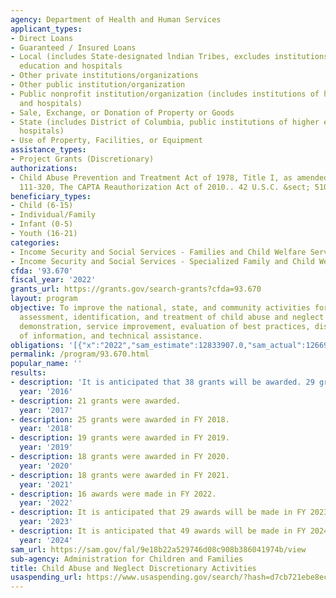 ```yaml
---
agency: Department of Health and Human Services
applicant_types:
- Direct Loans
- Guaranteed / Insured Loans
- Local (includes State-designated lndian Tribes, excludes institutions of higher
  education and hospitals
- Other private institutions/organizations
- Other public institution/organization
- Public nonprofit institution/organization (includes institutions of higher education
  and hospitals)
- Sale, Exchange, or Donation of Property or Goods
- State (includes District of Columbia, public institutions of higher education and
  hospitals)
- Use of Property, Facilities, or Equipment
assistance_types:
- Project Grants (Discretionary)
authorizations:
- Child Abuse Prevention and Treatment Act of 1978, Title I, as amended, Public Law
  111-320, The CAPTA Reauthorization Act of 2010.. 42 U.S.C. &sect; 5101 et seq.
beneficiary_types:
- Child (6-15)
- Individual/Family
- Infant (0-5)
- Youth (16-21)
categories:
- Income Security and Social Services - Families and Child Welfare Services
- Income Security and Social Services - Specialized Family and Child Welfare Services
cfda: '93.670'
fiscal_year: '2022'
grants_url: https://grants.gov/search-grants?cfda=93.670
layout: program
objective: To improve the national, state, and community activities for the prevention,
  assessment, identification, and treatment of child abuse and neglect through research,
  demonstration, service improvement, evaluation of best practices, dissemination
  of information, and technical assistance.
obligations: '[{"x":"2022","sam_estimate":12833907.0,"sam_actual":12669507.0,"usa_spending_actual":14057513.82},{"x":"2023","sam_estimate":18442305.0,"sam_actual":0.0,"usa_spending_actual":19205911.63},{"x":"2024","sam_estimate":21870299.0,"sam_actual":0.0,"usa_spending_actual":15626220.11}]'
permalink: /program/93.670.html
popular_name: ''
results:
- description: 'It is anticipated that 38 grants will be awarded. 29 grants were awarded. '
  year: '2016'
- description: 21 grants were awarded.
  year: '2017'
- description: 25 grants were awarded in FY 2018.
  year: '2018'
- description: 19 grants were awarded in FY 2019.
  year: '2019'
- description: 18 grants were awarded in FY 2020.
  year: '2020'
- description: 18 grants were awarded in FY 2021.
  year: '2021'
- description: 16 awards were made in FY 2022.
  year: '2022'
- description: It is anticipated that 29 awards will be made in FY 2023.
  year: '2023'
- description: It is anticipated that 49 awards will be made in FY 2024.
  year: '2024'
sam_url: https://sam.gov/fal/9e18b22a529746d08c908b386041974b/view
sub-agency: Administration for Children and Families
title: Child Abuse and Neglect Discretionary Activities
usaspending_url: https://www.usaspending.gov/search/?hash=d7cb721ebe8ecc636924f6a1e51b42bf
---
```

